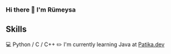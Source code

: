 ### Hi there 👋 I'm Rümeysa
## Skills
💻 Python / C / C++ 
✏️ I'm currently learning Java at [Patika.dev](https://www.patika.dev/tr)

<!--
**Rmy-dh/Rmy-dh** is a ✨ _special_ ✨ repository because its `README.md` (this file) appears on your GitHub profile.

Here are some ideas to get you started:

- 🔭 I’m currently working on ...
- 🌱 I’m currently learning ...
- 👯 I’m looking to collaborate on ...
- 🤔 I’m looking for help with ...
- 💬 Ask me about ...
- 📫 How to reach me: ...
- 😄 Pronouns: ...
- ⚡ Fun fact: ...
-->

